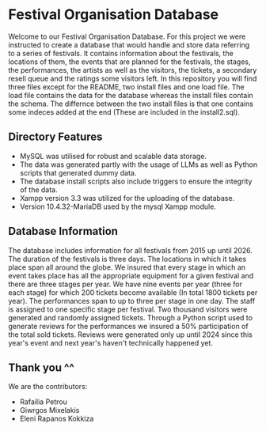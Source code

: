 Festival Organisation Database
==============================

Welcome to our Festival Organisation Database. For this project we were instructed to create a database that would handle and store data referring to a series of festivals. It contains information about the festivals, the locations of them, the events that are planned for the festivals, the stages, the performances, the artists as well as the visitors, the tickets, a secondary resell queue and the ratings some visitors left. In this repository you will find three files except for the README, two install files and one load file. The load file contains the data for the database whereas the install files contain the schema. The differnce between the two install files is that one contains some indeces added at the end (These are included in the install2.sql).

## Directory Features
- MySQL was utilised for robust and scalable data storage.
- The data was generated partly with the usage of LLMs as well as Python scripts that generated dummy data.
- The database install scripts also include triggers to ensure the integrity of the data.
- Xampp version 3.3 was utilized for the uploading of the database.
- Version 10.4.32-MariaDB used by the mysql Xampp module.


## Database Information
The database includes information for all festivals from 2015 up until 2026. The duration of the festivals is three days. The locations in which it takes place span all around the globe. We insured that every stage in which an event takes place has all the appropriate equipment for a given festival and there are three stages per year. We have nine events per year (three for each stage) for which 200 tickets become available (In total 1800 tickets per year). The performances span to up to three per stage in one day. The staff is assigned to one specific stage per festival. Two thousand visitors were generated and randomly assigned tickets. Through a Python script used to generate reviews for the performances we insured a 50% participation of the total sold tickets. Reviews were generated only up until 2024 since this year's event and next year's haven't technically happened yet. 

## Thank you ^^
We are the contributors:
- Rafailia Petrou
- Giwrgos Mixelakis
- Eleni Rapanos Kokkiza